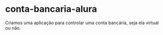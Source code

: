 # conta-bancaria-alura
Criamos uma aplicação para controlar uma conta bancária, seja ela virtual ou não.
